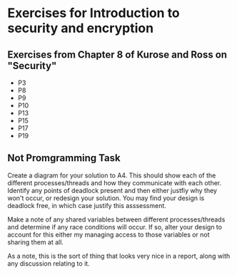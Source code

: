 # Exercises for Introduction to security and encryption

## Exercises from Chapter 8 of Kurose and Ross on "Security"
* P3
* P8
* P9
* P10
* P13
* P15
* P17
* P19

## Not Promgramming Task
Create a diagram for your solution to A4. This should show each of the different processes/threads and how they communicate with each other. Identify any points of deadlock present and then either justfiy why they won't occur, or redesign your solution. You may find your design is deadlock free, in which case justify this asssessment. 

Make a note of any shared variables between different processes/threads and determine if any race conditions will occur. If so, alter your design to account for this either my managing access to those variables or not sharing them at all.

As a note, this is the sort of thing that looks very nice in a report, along with any discussion relating to it.